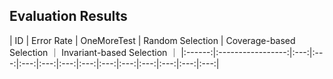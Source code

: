 
## Evaluation Results
|   ID   |     Error Rate    |   OneMoreTest   |  Random Selection  |  Coverage-based Selection  ｜  Invariant-based Selection  ｜
|:------:|:-----------------:|:---:|:---:|:---:|:---:|:---:|:---:|:---:|:---:|:---:|:---:|:---:|:---:|
